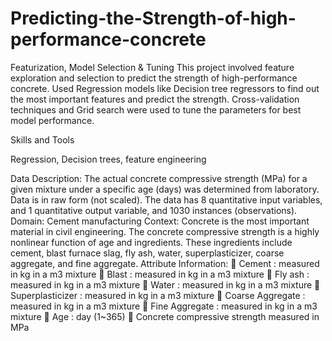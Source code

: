 # Predicting-the-Strength-of-high-performance-concrete
Featurization, Model Selection &amp; Tuning
This project involved feature exploration and selection to predict the strength of high-performance concrete. Used Regression models like Decision tree regressors to find out the most important features and predict the strength. Cross-validation techniques and Grid search were used to tune the parameters for best model performance.

Skills and Tools

Regression, Decision trees, feature engineering


Data Description:
The actual concrete compressive strength (MPa) for a given mixture under a
specific age (days) was determined from laboratory. Data is in raw form (not
scaled). The data has 8 quantitative input variables, and 1 quantitative output
variable, and 1030 instances (observations).
Domain:
Cement manufacturing
Context:
Concrete is the most important material in civil engineering. The concrete
compressive strength is a highly nonlinear function of age and ingredients.
These ingredients include cement, blast furnace slag, fly ash, water,
superplasticizer, coarse aggregate, and fine aggregate.
Attribute Information:
 Cement : measured in kg in a m3 mixture
 Blast : measured in kg in a m3 mixture
 Fly ash : measured in kg in a m3 mixture
 Water : measured in kg in a m3 mixture
 Superplasticizer : measured in kg in a m3 mixture
 Coarse Aggregate : measured in kg in a m3 mixture
 Fine Aggregate : measured in kg in a m3 mixture
 Age : day (1~365)
 Concrete compressive strength measured in MPa
